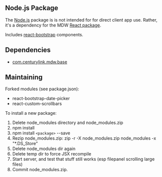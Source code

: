 ## Node.js Package
The [Node.js](https://nodejs.org/en/) package is is not intended for for direct client app use.  Rather, it's
a dependency for the MDW [React package](https://github.com/CenturyLinkCloud/mdw/blob/master/mdw-workflow/assets/com/centurylink/mdw/react/readme.md).

Includes [react-bootstrap](https://react-bootstrap.github.io/components/alerts) components.

## Dependencies
  - [com.centurylink.mdw.base](https://github.com/CenturyLinkCloud/mdw/blob/master/mdw-workflow/assets/com/centurylink/mdw/base/readme.md)

## Maintaining
Forked modules (see package.json):
  - react-bootstrap-date-picker
  - react-custom-scrollbars

To install a new package:
  1. Delete node_modules directory and node_modules.zip
  2. npm install
  3. npm install `<package>` --save
  4. Rezip node_modules.zip: 
     zip -r -X node_modules.zip node_modules -x "*.DS_Store"
  5. Delete node_modules dir again
  6. Delete temp dir to force JSX recompile
  7. Start server, and test that stuff still works (esp filepanel scrolling large files)
  8. Commit node_modules.zip.

